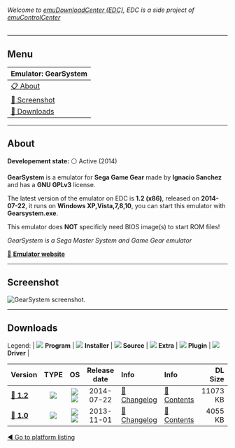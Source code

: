 ###### Welcome to [emuDownloadCenter (EDC)](https://github.com/PhoenixInteractiveNL/emuDownloadCenter/wiki/), EDC is a side project of [emuControlCenter](https://github.com/PhoenixInteractiveNL/emuControlCenter/wiki/)
***
## Menu
| **Emulator: GearSystem** |
|:---------|
| [:clipboard: About](#about) |
| [:sunrise: Screenshot](#screenshot) |
| [:floppy_disk: Downloads](#downloads) |
***
## About
**Developement state:** :white_circle: Active (2014)

**GearSystem** is a emulator for **Sega Game Gear** made by **Ignacio Sanchez** and has a **GNU GPLv3** license.

The latest version of the emulator on EDC is **1.2 (x86)**, released on **2014-07-22**, it runs on **Windows XP,Vista,7,8,10**, you can start this emulator with **Gearsystem.exe**.

This emulator does **NOT** specificly need BIOS image(s) to start ROM files!

_GearSystem is a Sega Master System and Game Gear emulator_

[:link: **Emulator website**](http://github.com/drhelius/Gearsystem)
***
## Screenshot
![](https://raw.githubusercontent.com/PhoenixInteractiveNL/emuDownloadCenter/master/hooks/gearsystem/emulator_screen_01.jpg "GearSystem screenshot.")
***
## Downloads
Legend:
| ![](https://raw.githubusercontent.com/wiki/PhoenixInteractiveNL/emuDownloadCenter/images_misc/icon_program_24.png) **Program** | 
![](https://raw.githubusercontent.com/wiki/PhoenixInteractiveNL/emuDownloadCenter/images_misc/icon_installer_24.png) **Installer** | 
![](https://raw.githubusercontent.com/wiki/PhoenixInteractiveNL/emuDownloadCenter/images_misc/icon_source_code_24.png) **Source** | 
![](https://raw.githubusercontent.com/wiki/PhoenixInteractiveNL/emuDownloadCenter/images_misc/icon_extra_24.png) **Extra** | 
![](https://raw.githubusercontent.com/wiki/PhoenixInteractiveNL/emuDownloadCenter/images_misc/icon_plugin_24.png) **Plugin** | 
![](https://raw.githubusercontent.com/wiki/PhoenixInteractiveNL/emuDownloadCenter/images_misc/icon_driver_24.png) **Driver** | 
 
 
| Version  | TYPE | OS | Release date  | Info       | Info       | DL Size    |
|:---------|:----:|:--:|:-------------:|:-----------|:-----------|-----------:|
| [:floppy_disk: **1.2**](https://github.com/PhoenixInteractiveNL/edc-repo0003/raw/master/gearsystem/1.2.7z) | ![](https://raw.githubusercontent.com/wiki/PhoenixInteractiveNL/emuDownloadCenter/images_misc/icon_program_24.png) | ![](https://raw.githubusercontent.com/wiki/PhoenixInteractiveNL/emuDownloadCenter/images_misc/logo_windows_24.png)![](https://raw.githubusercontent.com/wiki/PhoenixInteractiveNL/emuDownloadCenter/images_misc/icon_32-bit_24.png) | 2014-07-22 | [:page_facing_up: Changelog](https://github.com/PhoenixInteractiveNL/edc-repo0003/blob/master/gearsystem/1.2_changelog.txt) | [:mag_right: Contents](https://github.com/PhoenixInteractiveNL/edc-repo0003/blob/master/gearsystem/1.2_contents.txt) | 11073 KB |
| [:floppy_disk: **1.0**](https://github.com/PhoenixInteractiveNL/edc-repo0003/raw/master/gearsystem/1.0.7z) | ![](https://raw.githubusercontent.com/wiki/PhoenixInteractiveNL/emuDownloadCenter/images_misc/icon_program_24.png) | ![](https://raw.githubusercontent.com/wiki/PhoenixInteractiveNL/emuDownloadCenter/images_misc/logo_windows_24.png)![](https://raw.githubusercontent.com/wiki/PhoenixInteractiveNL/emuDownloadCenter/images_misc/icon_32-bit_24.png) | 2013-11-01 | [:page_facing_up: Changelog](https://github.com/PhoenixInteractiveNL/edc-repo0003/blob/master/gearsystem/1.0_changelog.txt) | [:mag_right: Contents](https://github.com/PhoenixInteractiveNL/edc-repo0003/blob/master/gearsystem/1.0_contents.txt) | 4055 KB |

[:arrow_backward: Go to platform listing](https://github.com/PhoenixInteractiveNL/emuDownloadCenter/wiki/EDC-Platform-List)
